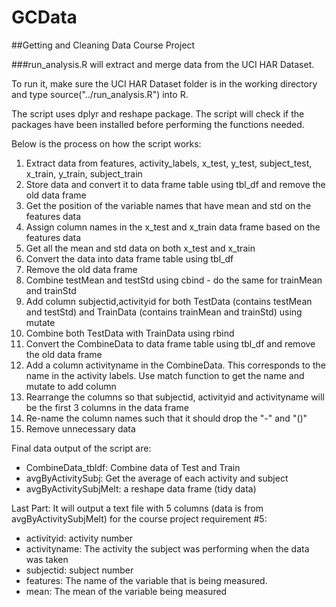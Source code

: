 GCData
======

##Getting and Cleaning Data Course Project

###run_analysis.R will extract and merge data from the UCI HAR Dataset. 

To run it, make sure the UCI HAR Dataset folder is in the working directory  
and type source("../run_analysis.R") into R.

The script uses dplyr and reshape package. The script will check if the packages have been installed before performing the 
functions needed.

Below is the process on how the script works:

1. Extract data from features, activity_labels, x_test, y_test, subject_test, x_train, y_train, subject_train
2. Store data and convert it to data frame table  using tbl_df and remove the old data frame
3. Get the position of the variable names that have mean and std on the features data
4. Assign column names in the x_test and x_train data frame based on the features data
5. Get all the mean and std data on both x_test and x_train
6. Convert the data into data frame table using tbl_df
7. Remove the old data frame
8. Combine testMean and testStd using cbind - do the same for trainMean and trainStd
9. Add column subjectid,activityid for both TestData (contains testMean and testStd) and TrainData (contains trainMean and trainStd) using mutate
10. Combine both TestData with TrainData using rbind
11. Convert the CombineData to data frame table using tbl_df and remove the old data frame
12. Add a column activityname in the CombineData. This corresponds to the name in the activity labels. Use match function to get the name and mutate to add column
13. Rearrange the columns so that subjectid, activityid and activityname will be the first 3 columns in the data frame
14. Re-name the column names such that it should drop the "-" and "()"
15. Remove unnecessary data

Final data output of the script are:
* CombineData_tbldf: Combine data of Test and Train 
* avgByActivitySubj: Get the average of each activity and subject
* avgByActivitySubjMelt: a reshape data frame (tidy data)


Last Part: 
It will output a text file with 5 columns (data is from avgByActivitySubjMelt) for the course project requirement #5:

* activityid: activity number
* activityname: The activity the subject was performing when the data was taken 
* subjectid: subject number
* features: The name of the variable that is being measured. 
* mean: The mean of the variable being measured 
